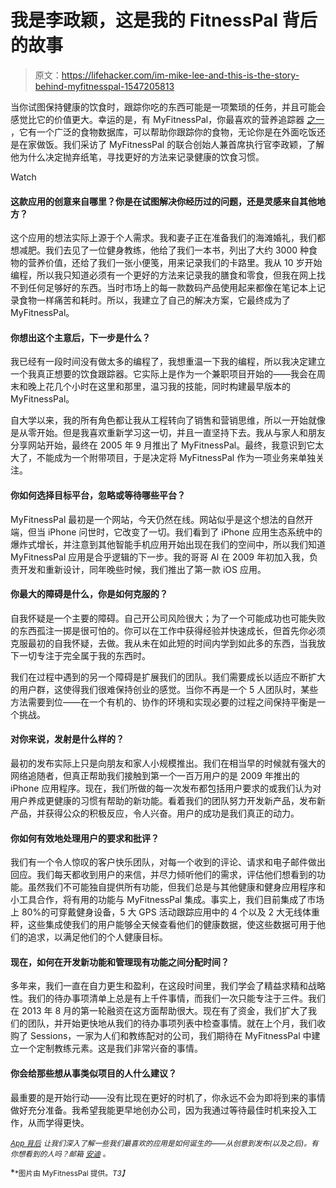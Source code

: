 # 我是李政颖，这是我的 FitnessPal 背后的故事

> 原文：<https://lifehacker.com/im-mike-lee-and-this-is-the-story-behind-myfitnesspal-1547205813>

当你试图保持健康的饮食时，跟踪你吃的东西可能是一项繁琐的任务，并且可能会感觉比它的价值更大。幸运的是，有 MyFitnessPal，你最喜欢的营养追踪器 [之一](https://lifehacker.com/most-popular-food-and-nutrition-tracking-tools-myfitne-1121876804) ，它有一个广泛的食物数据库，可以帮助你跟踪你的食物，无论你是在外面吃饭还是在家做饭。我们采访了 MyFitnessPal 的联合创始人兼首席执行官李政颖，了解他为什么决定抛弃纸笔，寻找更好的方法来记录健康的饮食习惯。

Watch

#### 这款应用的创意来自哪里？你是在试图解决你经历过的问题，还是灵感来自其他地方？

这个应用的想法实际上源于个人需求。我和妻子正在准备我们的海滩婚礼，我们都想减肥。我们去见了一位健身教练，他给了我们一本书，列出了大约 3000 种食物的营养价值，还给了我们一张小便笺，用来记录我们的卡路里。我从 10 岁开始编程，所以我只知道必须有一个更好的方法来记录我的膳食和零食，但我在网上找不到任何足够好的东西。当时市场上的每一款数码产品使用起来都像在笔记本上记录食物一样痛苦和耗时。所以，我建立了自己的解决方案，它最终成为了 MyFitnessPal。

#### 你想出这个主意后，下一步是什么？

我已经有一段时间没有做太多的编程了，我想重温一下我的编程，所以我决定建立一个我真正想要的饮食跟踪器。它实际上是作为一个兼职项目开始的——我会在周末和晚上花几个小时在这里和那里，温习我的技能，同时构建最早版本的 MyFitnessPal。

自大学以来，我的所有角色都让我从工程转向了销售和营销思维，所以一开始就像是从零开始。但是我喜欢重新学习这一切，并且一直坚持下去。我从与家人和朋友分享网站开始，最终在 2005 年 9 月推出了 MyFitnessPal。最终，我意识到它太大了，不能成为一个附带项目，于是决定将 MyFitnessPal 作为一项业务来单独关注。

#### 你如何选择目标平台，忽略或等待哪些平台？

MyFitnessPal 最初是一个网站，今天仍然在线。网站似乎是这个想法的自然开端，但当 iPhone 问世时，它改变了一切。我们看到了 iPhone 应用生态系统中的爆炸式增长，并注意到其他智能手机应用开始出现在我们的空间中，所以我们知道 MyFitnessPal 应用是合乎逻辑的下一步。我的哥哥 Al 在 2009 年初加入我，负责开发和重新设计，同年晚些时候，我们推出了第一款 iOS 应用。

#### 你最大的障碍是什么，你是如何克服的？

自我怀疑是一个主要的障碍。自己开公司风险很大；为了一个可能成功也可能失败的东西孤注一掷是很可怕的。你可以在工作中获得经验并快速成长，但首先你必须克服最初的自我怀疑，去做。我从未在如此短的时间内学到如此多的东西，当我放下一切专注于完全属于我的东西时。

我们在过程中遇到的另一个障碍是扩展我们的团队。我们需要成长以适应不断扩大的用户群，这使得我们很难保持创业的感觉。当你不再是一个 5 人团队时，某些方法需要到位——在一个有机的、协作的环境和实现必要的过程之间保持平衡是一个挑战。

#### 对你来说，发射是什么样的？

最初的发布实际上只是向朋友和家人小规模推出。我们在相当早的时候就有强大的网络追随者，但真正帮助我们接触到第一个一百万用户的是 2009 年推出的 iPhone 应用程序。现在，我们所做的每一次发布都包括用户要求的或我们认为对用户养成更健康的习惯有帮助的新功能。看着我们的团队努力开发新产品，发布新产品，并获得公众的积极反应，令人兴奋。用户的成功是我们真正的动力。

#### 你如何有效地处理用户的要求和批评？

我们有一个令人惊叹的客户快乐团队，对每一个收到的评论、请求和电子邮件做出回应。我们每天都收到用户的来信，并尽力倾听他们的需求，评估他们想看到的功能。虽然我们不可能独自提供所有功能，但我们总是与其他健康和健身应用程序和小工具合作，将有用的功能与 MyFitnessPal 集成。事实上，我们目前集成了市场上 80%的可穿戴健身设备，5 大 GPS 活动跟踪应用中的 4 个以及 2 大无线体重秤，这些集成使我们的用户能够全天候查看他们的健康数据，使这些数据可用于他们的追求，以满足他们的个人健康目标。

#### 现在，如何在开发新功能和管理现有功能之间分配时间？

多年来，我们一直在自力更生和盈利，在这段时间里，我们学会了精益求精和战略性。我们的待办事项清单上总是有上千件事情，而我们一次只能专注于三件。我们在 2013 年 8 月的第一轮融资在这方面帮助很大。现在有了资金，我们扩大了我们的团队，并开始更快地从我们的待办事项列表中检查事情。就在上个月，我们收购了 Sessions，一家为人们和教练配对的公司，我们期待在 MyFitnessPal 中建立一个定制教练元素。这是我们非常兴奋的事情。

#### 你会给那些想从事类似项目的人什么建议？

最重要的是开始行动——没有比现在更好的时机了，你永远不会为即将到来的事情做好充分准备。我希望我能更早地创办公司，因为我通过等待最佳时机来投入工作，从而学得更快。

<small></small>*[<small>*App 背后*</small>](http://lifehacker.com/behindtheapp) <small>*让我们深入了解一些我们最喜欢的应用是如何诞生的——从创意到发布(以及之后)。有你想看到的人吗？邮箱*</small> [<small>*安迪*</small>](mailto:andy@lifehacker.com) <small>*。*</small>*

*<small>*图片由 MyFitnessPal 提供。*T3】</small>*